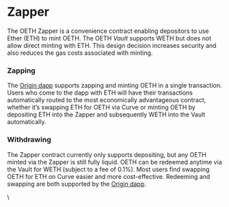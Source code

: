 # Zapper

The OETH Zapper is a convenience contract enabling depositors to use Ether (ETH) to mint OETH. The OETH _Vault_ supports WETH but does not allow direct minting with ETH. This design decision increases security and also reduces the gas costs associated with minting.

### Zapping

The [Origin dapp](https://originprotocol.eth.limo) supports zapping and minting OETH in a single transaction. Users who come to the dapp with ETH will have their transactions automatically routed to the most economically advantageous contract, whether it’s swapping ETH for OETH via Curve or minting OETH by depositing ETH into the Zapper and subsequently WETH into the Vault automatically.

### Withdrawing

The Zapper contract currently only supports depositing, but any OETH minted via the Zapper is still fully liquid. OETH can be redeemed anytime via the Vault for WETH (subject to a fee of 0.1%). Most users find swapping OETH for ETH on Curve easier and more cost-effective. Redeeming and swapping are both supported by the [Origin dapp](https://originprotocol.eth.limo).

\
